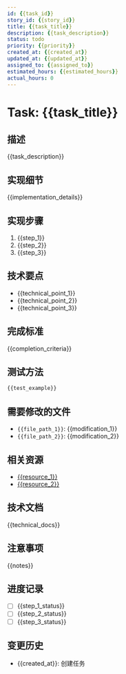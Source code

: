 ```yaml
---
id: {{task_id}}
story_id: {{story_id}}
title: {{task_title}}
description: {{task_description}}
status: todo
priority: {{priority}}
created_at: {{created_at}}
updated_at: {{updated_at}}
assigned_to: {{assigned_to}}
estimated_hours: {{estimated_hours}}
actual_hours: 0
---
```


# Task: {{task_title}}

## 描述

{{task_description}}

## 实现细节

{{implementation_details}}

## 实现步骤

1. {{step_1}}
2. {{step_2}}
3. {{step_3}}

## 技术要点

- {{technical_point_1}}
- {{technical_point_2}}
- {{technical_point_3}}

## 完成标准

{{completion_criteria}}

## 测试方法

```javascript
{{test_example}}
```

## 需要修改的文件

- `{{file_path_1}}`: {{modification_1}}
- `{{file_path_2}}`: {{modification_2}}

## 相关资源

- [{{resource_1}}]({{resource_1_url}})
- [{{resource_2}}]({{resource_2_url}})

## 技术文档

{{technical_docs}}

## 注意事项

{{notes}}

## 进度记录

- [ ] {{step_1_status}}
- [ ] {{step_2_status}}
- [ ] {{step_3_status}}

## 变更历史

- {{created_at}}: 创建任务
